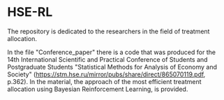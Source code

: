 # HSE-RL
The repository is dedicated to the researchers in the field of treatment allocation.

In the file "Conference_paper" there is a code that was produced for the 14th International Scientific and Practical Conference of Students and Postgraduate Students "Statistical Methods for Analysis of Economy and Society" (https://stm.hse.ru/mirror/pubs/share/direct/865070119.pdf, p.362).
In the material, the approach of the most efficient treatment allocation using Bayesian Reinforcement Learning, is provided. 
